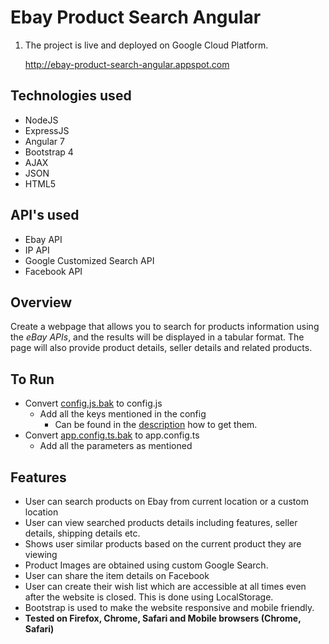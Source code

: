 # Ebay Product Search Angular

1. The project is live and deployed on Google Cloud Platform.

   http://ebay-product-search-angular.appspot.com

## Technologies used

- NodeJS
- ExpressJS
- Angular 7
- Bootstrap 4
- AJAX
- JSON
- HTML5

## API's used

- Ebay API
- IP API
- Google Customized Search API
- Facebook API

## Overview

Create a webpage that allows you to search for products information using the *eBay APIs*, and the results will be displayed in a tabular format. The page will also provide product details, seller details and related products.

## To Run
- Convert [config.js.bak](./config.js.bak) to config.js
  - Add all the keys mentioned in the config
    - Can be found in the [description](./assignment_description/HW8_Description.pdf) how to get them.
- Convert [app.config.ts.bak](./src/app/app.config.ts.bak) to app.config.ts
  - Add all the parameters as mentioned

## Features

- User can search products on Ebay from current location or a custom location
- User can view searched products details including features, seller details, shipping details etc.
- Shows user similar products based on the current product they are viewing
- Product Images are obtained using custom Google Search.
- User can share the item details on Facebook
- User can create their wish list which are accessible at all times even after the website is closed. This is done using LocalStorage.
- Bootstrap is used to make the website responsive and mobile friendly.
- **Tested on Firefox, Chrome, Safari and Mobile browsers (Chrome, Safari)**